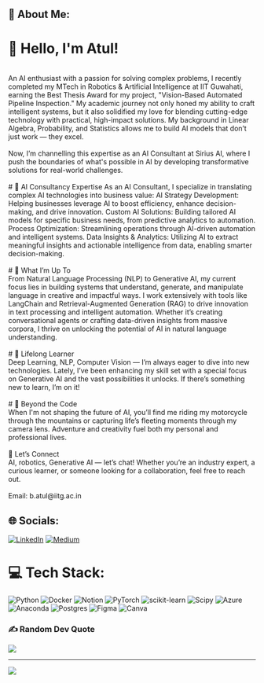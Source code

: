 ## 💫 About Me: <br>
# 👋 Hello, I'm Atul! 
<br>
An AI enthusiast with a passion for solving complex problems, I recently completed my MTech in Robotics & Artificial Intelligence at IIT Guwahati, earning the Best Thesis Award for my project, "Vision-Based Automated Pipeline Inspection." My academic journey not only honed my ability to craft intelligent systems, but it also solidified my love for blending cutting-edge technology with practical, high-impact solutions. My background in Linear Algebra, Probability, and Statistics allows me to build AI models that don’t just work — they excel.<br><br>
Now, I’m channelling this expertise as an AI Consultant at Sirius AI, where I push the boundaries of what's possible in AI by developing transformative solutions for real-world challenges.<br><br> # 🔧 AI Consultancy Expertise
As an AI Consultant, I specialize in translating complex AI technologies into business value:
AI Strategy Development: Helping businesses leverage AI to boost efficiency, enhance decision-making, and drive innovation.
Custom AI Solutions: Building tailored AI models for specific business needs, from predictive analytics to automation.
Process Optimization: Streamlining operations through AI-driven automation and intelligent systems.
Data Insights & Analytics: Utilizing AI to extract meaningful insights and actionable intelligence from data, enabling smarter decision-making. <br><br>
# 🚀 What I’m Up To<br>From Natural Language Processing (NLP) to Generative AI, my current focus lies in building systems that understand, generate, and manipulate language in creative and impactful ways. I work extensively with tools like LangChain and Retrieval-Augmented Generation (RAG) to drive innovation in text processing and intelligent automation. Whether it’s creating conversational agents or crafting data-driven insights from massive corpora, I thrive on unlocking the potential of AI in natural language understanding.<br><br>
# 🌱 Lifelong Learner<br>Deep Learning, NLP, Computer Vision — I’m always eager to dive into new technologies. Lately, I’ve been enhancing my skill set with a special focus on Generative AI and the vast possibilities it unlocks. If there’s something new to learn, I’m on it!<br><br>
# 🌄 Beyond the Code<br>When I'm not shaping the future of AI, you’ll find me riding my motorcycle through the mountains or capturing life’s fleeting moments through my camera lens. Adventure and creativity fuel both my personal and professional lives.<br><br>💬 Let’s Connect<br>AI, robotics, Generative AI — let’s chat! Whether you’re an industry expert, a curious learner, or someone looking for a collaboration, feel free to reach out.<br><br>Email: b.atul@iitg.ac.in


## 🌐 Socials:
[![LinkedIn](https://img.shields.io/badge/LinkedIn-%230077B5.svg?logo=linkedin&logoColor=white)](https://linkedin.com/in/bhagatatul) [![Medium](https://img.shields.io/badge/Medium-12100E?logo=medium&logoColor=white)](https://medium.com/@atulbhagat.ba) 

# 💻 Tech Stack:
![Python](https://img.shields.io/badge/python-3670A0?style=for-the-badge&logo=python&logoColor=ffdd54) ![Docker](https://img.shields.io/badge/docker-%230db7ed.svg?style=for-the-badge&logo=docker&logoColor=white) ![Notion](https://img.shields.io/badge/Notion-%23000000.svg?style=for-the-badge&logo=notion&logoColor=white) ![PyTorch](https://img.shields.io/badge/PyTorch-%23EE4C2C.svg?style=for-the-badge&logo=PyTorch&logoColor=white) ![scikit-learn](https://img.shields.io/badge/scikit--learn-%23F7931E.svg?style=for-the-badge&logo=scikit-learn&logoColor=white) ![Scipy](https://img.shields.io/badge/SciPy-%230C55A5.svg?style=for-the-badge&logo=scipy&logoColor=%white) ![Azure](https://img.shields.io/badge/azure-%230072C6.svg?style=for-the-badge&logo=microsoftazure&logoColor=white) ![Anaconda](https://img.shields.io/badge/Anaconda-%2344A833.svg?style=for-the-badge&logo=anaconda&logoColor=white) ![Postgres](https://img.shields.io/badge/postgres-%23316192.svg?style=for-the-badge&logo=postgresql&logoColor=white) ![Figma](https://img.shields.io/badge/figma-%23F24E1E.svg?style=for-the-badge&logo=figma&logoColor=white) ![Canva](https://img.shields.io/badge/Canva-%2300C4CC.svg?style=for-the-badge&logo=Canva&logoColor=white)

### ✍️ Random Dev Quote
![](https://quotes-github-readme.vercel.app/api?type=horizontal&theme=light)

---
[![](https://visitcount.itsvg.in/api?id=AI-Bhagat&icon=0&color=0)](https://visitcount.itsvg.in)

<!-- Proudly created with GPRM ( https://gprm.itsvg.in ) -->
